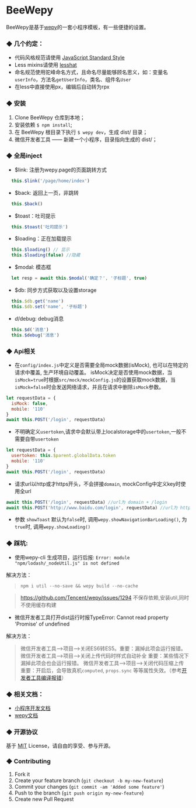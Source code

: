 # BeeWepy

BeeWepy是基于[wepy](https://github.com/Tencent/wepy)的一套小程序模板，有一些便捷的设置。

### ◆ 几个约定：
- 代码风格规范请使用 [JavaScript Standard Style](https://github.com/feross/standard)
- Less mixins请使用 [lesshat](https://github.com/madebysource/lesshat#size)
- 命名规范使用驼峰命名方式，且命名尽量能够顾名思义，如：变量名`userInfo`，方法名`getUserInfo`，类名、组件名`User`
- 在less中直接使用px，编辑后自动转为rpx

### ◆ 安装

1. Clone BeeWepy 仓库到本地；
2. 安装依赖 `$ npm install`;
3. 在 BeeWepy 根目录下执行 `$ wepy dev`，生成 dist/ 目录；
4. 微信开发者工具 —— 新建一个小程序，目录指向生成的 dist/；

### ◆ 全局inject

- $link: 注册为wepy.page的页面跳转方式
```javascript
  this.$link('/page/home/index')
```

- $back: 返回上一页，非跳转
```javascript
  this.$back()
```

- $toast：吐司提示
```javascript
  this.$toast('吐司提示')
```

- $loading：正在加载提示
```javascript
  this.$loading() // 显示
  this.$loading(false) //隐藏
```

- $modal: 模态框
```javascript
  let resp = await this.$modal('确定？', '子标题', true)
```

- $db: 同步方式获取以及设置storage
```javascript
  this.$db.get('name')
  this.$db.set('name', '子标题')
```

- $d/$debug: debug消息
```javascript
  this.$d('消息')
  this.$debug('消息')
```

### ◆ Api相关

- 在`config/index.js`中定义是否需要全局mock数据(isMock), 也可以在特定的请求中覆盖, 生产环境自动覆盖。
  isMock决定是否使用mock数据，当`isMock=true`时根据`src/mock/mockConfig.js`的设置获取mock数据，当`isMock=false`时会发送网络请求，并且在请求中删除`isMock`参数。
```javascript
let requestData = {
  isMock: false,
  mobile: '110'
}
await this.POST('/login', requestData)
```

- 不明确定义`usertoken`,请求中会默认带上localstorage中的`usertoken`,一般不需要自带`usertoken`
```javascript
let requestData = {
  usertoken: this.$parent.globalData.token
  mobile: '110'
}
await this.POST('/login', requestData)
```

- 请求url以http或才https开头，不会拼接`domain`, mockConfig中定义key时使用全url
```javascript
await this.POST('/login', requestData) //url为 domain + /login
await this.POST('http://www.baidu.com/login', requestData) //url为 http://www.baidu.com/login
```

- 参数 `showToast`
默认为`false`时, 调用`wepy.showNavigationBarLoading()`, 为`true`时, 调用`wepy.showLoading()`

### ◆ 踩坑:

- 使用wepy-cli 生成项目，运行后报: `Error: module "npm/lodash/_nodeUtil.js" is not defined`

解决方法：
> `npm i util --no-save && wepy build --no-cache`

> https://github.com/Tencent/wepy/issues/1294 不保存依赖,安装util,同时 不使用缓存构建

- 微信开发者工具打开dist运行时报TypeError: Cannot read property 'Promise' of undefined

解决方法：
> 微信开发者工具-->项目-->关闭ES6转ES5。重要：漏掉此项会运行报错。
微信开发者工具-->项目-->关闭上传代码时样式自动补全 重要：某些情况下漏掉此项会也会运行报错。
微信开发者工具-->项目-->关闭代码压缩上传 重要：开启后，会导致真机`computed`, `props.sync` 等等属性失效。（参考[开发者工具编译报错](https://github.com/Tencent/wepy/issues/273)）

### ◆ 相关文档：
- [小程序开发文档](https://developers.weixin.qq.com/miniprogram/dev/)
- [wepy文档](https://tencent.github.io/wepy/)

### ◆ 开源协议

基于 [MIT](http://opensource.org/licenses/MIT) License，请自由的享受、参与开源。

### ◆ Contributing
1. Fork it
2. Create your feature branch (`git checkout -b my-new-feature`)
3. Commit your changes (`git commit -am 'Added some feature'`)
4. Push to the branch (`git push origin my-new-feature`)
5. Create new Pull Request
